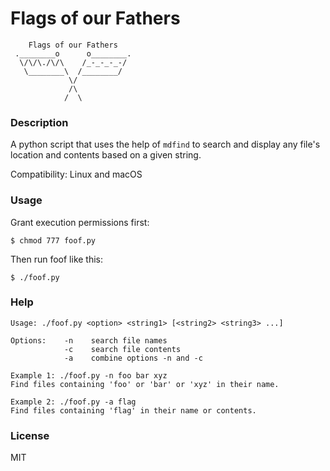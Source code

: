 # Flags of our Fathers

```
    Flags of our Fathers
 .________o      o________.
  \/\/\./\/\    /_-_-_-_-/
   \________\  /________/
             \/
             /\
            /  \
```

### Description

A python script that uses the help of `mdfind` to search and display any file's location and contents based on a given string.

Compatibility: Linux and macOS

### Usage

Grant execution permissions first:

`$ chmod 777 foof.py`

Then run foof like this:

`$ ./foof.py`

### Help

```
Usage: ./foof.py <option> <string1> [<string2> <string3> ...]

Options:    -n    search file names
            -c    search file contents
            -a    combine options -n and -c

Example 1: ./foof.py -n foo bar xyz
Find files containing 'foo' or 'bar' or 'xyz' in their name.

Example 2: ./foof.py -a flag
Find files containing 'flag' in their name or contents.
```

### License
MIT
